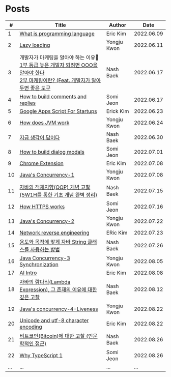 # Posts

| # | Title | Author | Date |
|---| ----- | ------ | ---- |
|1| [What is programming language](https://github.com/bosung90/blog-study/blob/master/erickim/2022-06-09-programming-language-kr.md) | Eric Kim | 2022.06.09 |
|2| [Lazy loading](https://yongjukwon.github.io/posts/lazy-loading/) | Yongju Kwon | 2022.06.11 |
|3| 개발자가 마케팅을 알아야 하는 이유  <br /> [1부 등급 높은 개발자 되려면 OOO을 알아야 한다](https://codlr.tistory.com/26) <br /> [2부 마케팅이란? (Feat. 개발자가 알아두면 좋은 도구](https://codlr.tistory.com/27) | Nash Baek | 2022.06.17 |
|4| [How to build comments and replies](https://triptocodes.github.io/how-to-create-comments-and-replies/) | Somi Jeon | 2022.06.17 |
|5|[Google Apps Script For Startups](https://github.com/bosung90/blog-study/blob/master/erickim/2022-06-23-google-apps-script.md)|Erick Kim|2022.06.23|
|6|[How does JVM work](https://yongjukwon.github.io/posts/how-does-jvm-work/)|Yongju Kwon|2022.06.24|
|7|[지금 생각이 답이다](https://peterdrinker.tistory.com/332)|Nash Baek|2022.06.30|
|8|[How to build dialog modals](https://triptocodes.github.io/how-to-create-dialog-modals/)|Somi Jeon|2022.07.01|
|9|[Chrome Extension](https://github.com/bosung90/blog-study/blob/master/erickim/2022-07-08-chrome-extension.md)|Eric Kim|2022.07.08|
|10|[Java's Concurrency-1](https://yongjukwon.github.io/posts/java-thread-1-basic/)|Yongju Kwon|2022.07.08|
|11|[자바의 객체지향(OOP) 개념 고찰 (5W1H를 통한 기초 개념 완벽 정리)](https://peterdrinker.tistory.com/353)|Nash Baek|2022.07.15|
|12|[How HTTPS works](https://triptocodes.github.io/how-https-works/)|Somi Jeon|2022.07.16|
|13|[Java's Concurrency-2](https://yongjukwon.github.io/posts/java-thread-2/)|Yongju Kwon|2022.07.22|
|14|[Network reverse engineering](https://github.com/bosung90/blog-study/blob/master/erickim/2022-07-22-how-to-reverse-engineer-apps.md)|ERic Kim|2022.07.23|
|15|[용도와 목적에 맞게 자바 String 클래스를 사용하는 방법](https://peterdrinker.tistory.com/343)|Nash Baek|2022.07.26|
|16|[Java Concurrency-3 Synchronization](https://yongjukwon.github.io/posts/java-concurrency-3-synchronization/)|Yongju Kwon|2022.08.05|
|17|[AI Intro](https://github.com/bosung90/blog-study/blob/master/erickim/2022-08-08-AI-Intro.md)|Eric Kim|2022.08.08|
|18|[자바의 람다식(Lambda Expression), 그 존재의 이유에 대한 깊은 고찰](https://peterdrinker.tistory.com/383)|Nash Baek|2022.08.12|
|19|[Java's concurrency-4-Liveness](https://yongjukwon.github.io/posts/java-concurrency-4-liveness/)|Yongju Kwon|2022.08.22|
|20|[Unicode and utf-8 character encoding](https://github.com/bosung90/blog-study/blob/master/erickim/2022-08-22-unicode-and-utf8-character-encoding.md)|Eric Kim|2022.08.22|
|21|[비트코인(Bitcoin)에 대한 고찰 (인문학적인 접근)](https://peterdrinker.tistory.com/412)|Nash Baek|2022.08.26|
|22|[Why TypeScript 1](https://triptocodes.github.io/why-typscript-1/)|Somi Jeon|2022.08.26|
| ... | ... | ... | ... |
